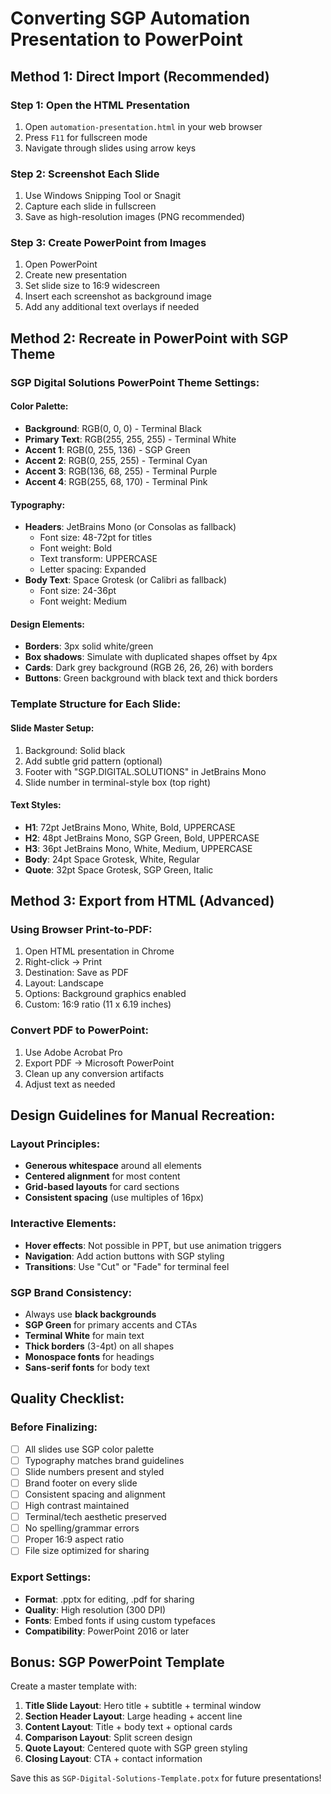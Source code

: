 # Converting SGP Automation Presentation to PowerPoint

## Method 1: Direct Import (Recommended)

### Step 1: Open the HTML Presentation
1. Open `automation-presentation.html` in your web browser
2. Press `F11` for fullscreen mode
3. Navigate through slides using arrow keys

### Step 2: Screenshot Each Slide
1. Use Windows Snipping Tool or Snagit
2. Capture each slide in fullscreen
3. Save as high-resolution images (PNG recommended)

### Step 3: Create PowerPoint from Images
1. Open PowerPoint
2. Create new presentation
3. Set slide size to 16:9 widescreen
4. Insert each screenshot as background image
5. Add any additional text overlays if needed

## Method 2: Recreate in PowerPoint with SGP Theme

### SGP Digital Solutions PowerPoint Theme Settings:

#### Color Palette:
- **Background**: RGB(0, 0, 0) - Terminal Black
- **Primary Text**: RGB(255, 255, 255) - Terminal White  
- **Accent 1**: RGB(0, 255, 136) - SGP Green
- **Accent 2**: RGB(0, 255, 255) - Terminal Cyan
- **Accent 3**: RGB(136, 68, 255) - Terminal Purple
- **Accent 4**: RGB(255, 68, 170) - Terminal Pink

#### Typography:
- **Headers**: JetBrains Mono (or Consolas as fallback)
  - Font size: 48-72pt for titles
  - Font weight: Bold
  - Text transform: UPPERCASE
  - Letter spacing: Expanded
- **Body Text**: Space Grotesk (or Calibri as fallback)
  - Font size: 24-36pt
  - Font weight: Medium

#### Design Elements:
- **Borders**: 3px solid white/green
- **Box shadows**: Simulate with duplicated shapes offset by 4px
- **Cards**: Dark grey background (RGB 26, 26, 26) with borders
- **Buttons**: Green background with black text and thick borders

### Template Structure for Each Slide:

#### Slide Master Setup:
1. Background: Solid black
2. Add subtle grid pattern (optional)
3. Footer with "SGP.DIGITAL.SOLUTIONS" in JetBrains Mono
4. Slide number in terminal-style box (top right)

#### Text Styles:
- **H1**: 72pt JetBrains Mono, White, Bold, UPPERCASE
- **H2**: 48pt JetBrains Mono, SGP Green, Bold, UPPERCASE  
- **H3**: 36pt JetBrains Mono, White, Medium, UPPERCASE
- **Body**: 24pt Space Grotesk, White, Regular
- **Quote**: 32pt Space Grotesk, SGP Green, Italic

## Method 3: Export from HTML (Advanced)

### Using Browser Print-to-PDF:
1. Open HTML presentation in Chrome
2. Right-click → Print
3. Destination: Save as PDF
4. Layout: Landscape
5. Options: Background graphics enabled
6. Custom: 16:9 ratio (11 x 6.19 inches)

### Convert PDF to PowerPoint:
1. Use Adobe Acrobat Pro
2. Export PDF → Microsoft PowerPoint
3. Clean up any conversion artifacts
4. Adjust text as needed

## Design Guidelines for Manual Recreation:

### Layout Principles:
- **Generous whitespace** around all elements
- **Centered alignment** for most content
- **Grid-based layouts** for card sections
- **Consistent spacing** (use multiples of 16px)

### Interactive Elements:
- **Hover effects**: Not possible in PPT, but use animation triggers
- **Navigation**: Add action buttons with SGP styling
- **Transitions**: Use "Cut" or "Fade" for terminal feel

### SGP Brand Consistency:
- Always use **black backgrounds**
- **SGP Green** for primary accents and CTAs
- **Terminal White** for main text
- **Thick borders** (3-4pt) on all shapes
- **Monospace fonts** for headings
- **Sans-serif fonts** for body text

## Quality Checklist:

### Before Finalizing:
- [ ] All slides use SGP color palette
- [ ] Typography matches brand guidelines  
- [ ] Slide numbers present and styled
- [ ] Brand footer on every slide
- [ ] Consistent spacing and alignment
- [ ] High contrast maintained
- [ ] Terminal/tech aesthetic preserved
- [ ] No spelling/grammar errors
- [ ] Proper 16:9 aspect ratio
- [ ] File size optimized for sharing

### Export Settings:
- **Format**: .pptx for editing, .pdf for sharing
- **Quality**: High resolution (300 DPI)
- **Fonts**: Embed fonts if using custom typefaces
- **Compatibility**: PowerPoint 2016 or later

## Bonus: SGP PowerPoint Template

Create a master template with:
1. **Title Slide Layout**: Hero title + subtitle + terminal window
2. **Section Header Layout**: Large heading + accent line
3. **Content Layout**: Title + body text + optional cards
4. **Comparison Layout**: Split screen design
5. **Quote Layout**: Centered quote with SGP green styling
6. **Closing Layout**: CTA + contact information

Save this as `SGP-Digital-Solutions-Template.potx` for future presentations! 